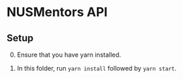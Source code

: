 # NUSMentors API

## Setup
0. Ensure that you have yarn installed.

1. In this folder, run `yarn install` followed by `yarn start`.
